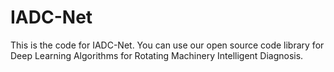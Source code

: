 # IADC-Net
This is the code for IADC-Net. You can use our open source code library for Deep Learning Algorithms for Rotating Machinery Intelligent Diagnosis.
